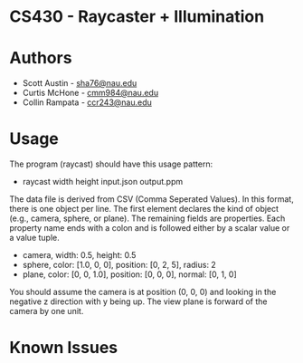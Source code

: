 # CS430 - Raycaster + Illumination

# Authors
* Scott Austin - sha76@nau.edu
* Curtis McHone - cmm984@nau.edu 
* Collin Rampata - ccr243@nau.edu

# Usage
The program (raycast) should have this usage pattern:
 * raycast width height input.json output.ppm  
 
The data file is derived from CSV (Comma Seperated Values). In this format, there is one object
per line. The first element declares the kind of object (e.g., camera, sphere, or plane). The
remaining fields are properties. Each property name ends with a colon and is followed either by
a scalar value or a value tuple.

* camera, width: 0.5, height: 0.5  
* sphere, color: [1.0, 0, 0], position: [0, 2, 5], radius: 2  
* plane, color: [0, 0, 1.0], position: [0, 0, 0], normal: [0, 1, 0]  

You should assume the camera is at position (0, 0, 0) and looking in the negative z direction with
y being up. The view plane is forward of the camera by one unit.

# Known Issues
